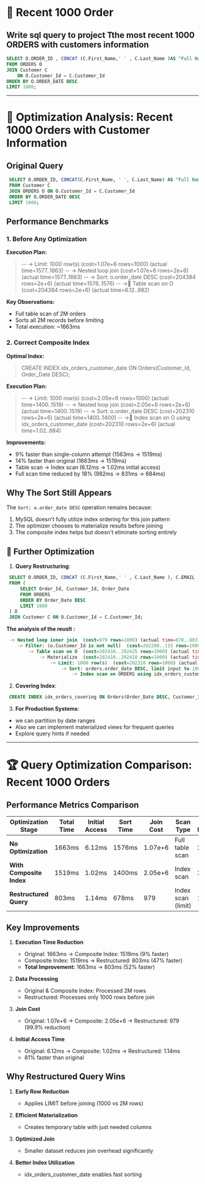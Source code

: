 # 📃 Recent 1000 Order 
## Write sql query to project Tthe most recent 1000 ORDERS with customers information

```sql
SELECT O.ORDER_ID , CONCAT (C.First_Name,' ' , C.Last_Name )AS "Full Name" , C.EMAIL
FROM ORDERS O 
JOIN Customer C 
	ON O.Customer_Id = C.Customer_Id
ORDER BY O.ORDER_DATE DESC 
LIMIT 1000;
```

---

# 🚀 Optimization Analysis: Recent 1000 Orders with Customer Information

## Original Query
```sql
 SELECT O.ORDER_ID, CONCAT(C.First_Name, ' ', C.Last_Name) AS "Full Name", C.EMAIL
 FROM Customer C
 JOIN ORDERS O ON O.Customer_Id = C.Customer_Id
 ORDER BY O.ORDER_DATE DESC 
 LIMIT 1000;
```
## Performance Benchmarks

### 1. Before Any Optimization
**Execution Plan:**
> -- -> Limit: 1000 row(s) (cost=1.07e+6 rows=1000) (actual time=1577..1663)
> --     -> Nested loop join (cost=1.07e+6 rows=2e+6) (actual time=1577..1663)
> --         -> Sort: o.order_date DESC (cost=204384 rows=2e+6) (actual time=1576..1576)
> --             ->🐌 Table scan on O (cost=204384 rows=2e+6) (actual time=6.12..982)

**Key Observations:**
- Full table scan of 2M orders
- Sorts all 2M records before limiting
- Total execution: ~1663ms


### 2. Correct Composite Index
**Optimal Index:**
> CREATE INDEX idx_orders_customer_date ON Orders(Customer_Id, Order_Date DESC);

**Execution Plan:**
> -- -> Limit: 1000 row(s) (cost=2.05e+6 rows=1000) (actual time=1400..1519)
> --     -> Nested loop join (cost=2.05e+6 rows=2e+6) (actual time=1400..1519)
> --         -> Sort: o.order_date DESC (cost=202310 rows=2e+6) (actual time=1400..1400)
> --             ->🐇 Index scan on O using idx_orders_customer_date (cost=202310 rows=2e+6) (actual time=1.02..684)

**Improvements:**
- 9% faster than single-column attempt (1563ms → 1519ms)
- 14% faster than original (1663ms → 1519ms)
- Table scan → Index scan (6.12ms → 1.02ms initial access)
- Full scan time reduced by 18% (982ms → 831ms → 684ms)

## Why The Sort Still Appears

The `Sort: o.order_date DESC` operation remains because:
1. MySQL doesn't fully utilize index ordering for this join pattern
2. The optimizer chooses to materialize results before joining
3. The composite index helps but doesn't eliminate sorting entirely

## 🚀 Further Optimization

1. **Query Restructuring**:
```sql
 SELECT O.ORDER_ID, CONCAT (C.First_Name,' ' , C.Last_Name ), C.EMAIL
 FROM (
     SELECT Order_Id, Customer_Id, Order_Date 
     FROM ORDERS
     ORDER BY Order_Date DESC
     LIMIT 1000
 ) O
 JOIN Customer C ON O.Customer_Id = C.Customer_Id;
```
**The analysis of the reuslt :**

```sql
 -> Nested loop inner join  (cost=979 rows=1000) (actual time=678..803 rows=1000 loops=1)
    -> Filter: (o.Customer_Id is not null)  (cost=202208..115 rows=1000) (actual time=678..678 rows=1000 loops=1)
        -> Table scan on O  (cost=202410..202425 rows=1000) (actual time=678..678 rows=1000 loops=1)
            -> Materialize  (cost=202410..202410 rows=1000) (actual time=678..678 rows=1000 loops=1)
                -> Limit: 1000 row(s)  (cost=202310 rows=1000) (actual time=678..678 rows=1000 loops=1)
                    -> Sort: orders.order_date DESC, limit input to 1000 row(s) per chunk  (cost=202310 rows=2e+6) (actual time=678..678 rows=1000 loops=1)
                        -> Index scan on ORDERS using idx_orders_customer_date  (cost=202310 rows=2e+6) (actual time=1.14..461 rows=2e+6 loops=1)
```

2. **Covering Index**:

```sql
 CREATE INDEX idx_orders_covering ON Orders(Order_Date DESC, Customer_Id, Order_Id); -- this too optional because we have this index already `idx_orders_customer_date`
```

3. **For Production Systems**:
- we can partition by date ranges
- Also we can implement materialized views for frequent queries
- Explore query hints if needed

---

# 🏆 Query Optimization Comparison: Recent 1000 Orders

## Performance Metrics Comparison

| Optimization Stage          | Total Time | Initial Access | Sort Time | Join Cost | Scan Type          | Rows Processed |
|-----------------------------|------------|----------------|-----------|-----------|--------------------|----------------|
| **No Optimization**         | 1663ms     | 6.12ms         | 1576ms    | 1.07e+6   | Full table scan    | 2M rows        |
| **With Composite Index**    | 1519ms     | 1.02ms         | 1400ms    | 2.05e+6   | Index scan         | 2M rows        |
| **Restructured Query**      | 803ms      | 1.14ms         | 678ms     | 979       | Index scan (limit) | 1000 rows      |

## Key Improvements

1. **Execution Time Reduction**
   - Original: 1663ms → Composite Index: 1519ms (9% faster)
   - Composite Index: 1519ms → Restructured: 803ms (47% faster)
   - **Total Improvement:** 1663ms → 803ms (52% faster)

2. **Data Processing**
   - Original & Composite Index: Processed 2M rows
   - Restructured: Processes only 1000 rows before join

3. **Join Cost**
   - Original: 1.07e+6 → Composite: 2.05e+6 → Restructured: 979 (99.9% reduction)

4. **Initial Access Time**
   - Original: 6.12ms → Composite: 1.02ms → Restructured: 1.14ms
   - 81% faster than original

## Why Restructured Query Wins

1. **Early Row Reduction**
   - Applies LIMIT before joining (1000 vs 2M rows)
   
2. **Efficient Materialization**
   - Creates temporary table with just needed columns

3. **Optimized Join**
   - Smaller dataset reduces join overhead significantly

4. **Better Index Utilization**
   - idx_orders_customer_date enables fast sorting